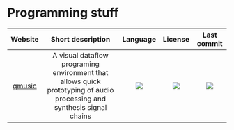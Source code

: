 # Programming stuff
|Website|Short description|Language|License|Last commit|
|:-:|:-:|:-:|:-:|:-:|
|[qmusic](https://github.com/Archie3d/qmusic)|A visual dataflow programing environment that allows quick prototyping of audio processing and synthesis signal chains|![](https://img.shields.io/github/languages/top/Archie3d/qmusic?color=pink&style=flat-square)|![](https://flat.badgen.net/github/license/Archie3d/qmusic?label=)|![](https://flat.badgen.net/github/last-commit/Archie3d/qmusic?label=)|
